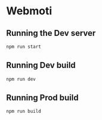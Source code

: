 # Webmoti

## Running the Dev server
```sh
npm run start
```

## Running Dev build
```sh
npm run dev
```

## Running Prod build
```sh
npm run build
```
